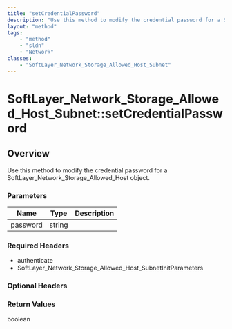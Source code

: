 ```yaml
---
title: "setCredentialPassword"
description: "Use this method to modify the credential password for a SoftLayer_Network_Storage_Allowed_Host object."
layout: "method"
tags:
    - "method"
    - "sldn"
    - "Network"
classes:
    - "SoftLayer_Network_Storage_Allowed_Host_Subnet"
---
```

# SoftLayer_Network_Storage_Allowed_Host_Subnet::setCredentialPassword
## Overview 
Use this method to modify the credential password for a SoftLayer_Network_Storage_Allowed_Host object. 

### Parameters 
|Name | Type | Description |
| --- | --- | --- |
|password| string| |


### Required Headers
* authenticate
* SoftLayer_Network_Storage_Allowed_Host_SubnetInitParameters

### Optional Headers

### Return Values
boolean

